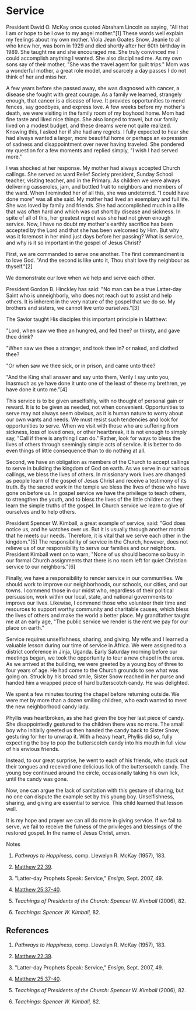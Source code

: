 # Service

President David O. McKay once quoted Abraham Lincoln as saying, "All that I am
or hope to be I owe to my angel mother."[1] These words well explain my
feelings about my own mother. Viola Jean Goates Snow, Jeanie to all who knew
her, was born in 1929 and died shortly after her 60th birthday in 1989. She
taught me and she encouraged me. She truly convinced me I could accomplish
anything I wanted. She also disciplined me. As my own sons say of their
mother, "She was the travel agent for guilt trips." Mom was a wonderful
mother, a great role model, and scarcely a day passes I do not think of her
and miss her.

A few years before she passed away, she was diagnosed with cancer, a disease
she fought with great courage. As a family we learned, strangely enough, that
cancer is a disease of love. It provides opportunities to mend fences, say
goodbyes, and express love. A few weeks before my mother's death, we were
visiting in the family room of my boyhood home. Mom had fine taste and liked
nice things. She also longed to travel, but our family lived on a modest
budget, and these dreams were not quite realized. Knowing this, I asked her if
she had any regrets. I fully expected to hear she had always wanted a larger,
more beautiful home or perhaps an expression of sadness and disappointment
over never having traveled. She pondered my question for a few moments and
replied simply, "I wish I had served more."

I was shocked at her response. My mother had always accepted Church callings.
She served as ward Relief Society president, Sunday School teacher, visiting
teacher, and in the Primary. As children we were always delivering casseroles,
jam, and bottled fruit to neighbors and members of the ward. When I reminded
her of all this, she was undeterred. "I could have done more" was all she
said. My mother had lived an exemplary and full life. She was loved by family
and friends. She had accomplished much in a life that was often hard and which
was cut short by disease and sickness. In spite of all of this, her greatest
regret was she had not given enough service. Now, I have no doubt my mother's
earthly sacrifice has been accepted by the Lord and that she has been welcomed
by Him. But why was it foremost in her mind just days before her passing? What
is service, and why is it so important in the gospel of Jesus Christ?

First, we are commanded to serve one another. The first commandment is to love
God. "And the second is like unto it, Thou shalt love thy neighbour as
thyself."[2]

We demonstrate our love when we help and serve each other.

President Gordon B. Hinckley has said: "No man can be a true Latter-day Saint
who is unneighborly, who does not reach out to assist and help others. It is
inherent in the very nature of the gospel that we do so. My brothers and
sisters, we cannot live unto ourselves."[3]

The Savior taught His disciples this important principle in Matthew:

"Lord, when saw we thee an hungred, and fed thee? or thirsty, and gave thee
drink?

"When saw we thee a stranger, and took thee in? or naked, and clothed thee?

"Or when saw we thee sick, or in prison, and came unto thee?

"And the King shall answer and say unto them, Verily I say unto you, Inasmuch
as ye have done it unto one of the least of these my brethren, ye have done it
unto me."[4]

This service is to be given unselfishly, with no thought of personal gain or
reward. It is to be given as needed, not when convenient. Opportunities to
serve may not always seem obvious, as it is human nature to worry about our
own wants and needs. We must resist such tendencies and look for opportunities
to serve. When we visit with those who are suffering from sickness, loss of
loved ones, or other heartbreak, it is not enough to simply say, "Call if
there is anything I can do." Rather, look for ways to bless the lives of
others through seemingly simple acts of service. It is better to do even
things of little consequence than to do nothing at all.

Second, we have an obligation as members of the Church to accept callings to
serve in building the kingdom of God on earth. As we serve in our various
callings, we bless the lives of others. In missionary work lives are changed
as people learn of the gospel of Jesus Christ and receive a testimony of its
truth. By the sacred work in the temple we bless the lives of those who have
gone on before us. In gospel service we have the privilege to teach others, to
strengthen the youth, and to bless the lives of the little children as they
learn the simple truths of the gospel. In Church service we learn to give of
ourselves and to help others.

President Spencer W. Kimball, a great example of service, said: "God does
notice us, and he watches over us. But it is usually through another mortal
that he meets our needs. Therefore, it is vital that we serve each other in
the kingdom."[5] The responsibility of service in the Church, however, does
not relieve us of our responsibility to serve our families and our neighbors.
President Kimball went on to warn, "None of us should become so busy in our
formal Church assignments that there is no room left for quiet Christian
service to our neighbors."[6]

Finally, we have a responsibility to render service in our communities. We
should work to improve our neighborhoods, our schools, our cities, and our
towns. I commend those in our midst who, regardless of their political
persuasion, work within our local, state, and national governments to improve
our lives. Likewise, I commend those who volunteer their time and resources to
support worthy community and charitable causes, which bless the lives of
others and make the world a better place. My grandfather taught me at an early
age, "The public service we render is the rent we pay for our place on earth."

Service requires unselfishness, sharing, and giving. My wife and I learned a
valuable lesson during our time of service in Africa. We were assigned to a
district conference in Jinja, Uganda. Early Saturday morning before our
meetings began, we took the opportunity to tour a new chapel in the area. As
we arrived at the building, we were greeted by a young boy of three to four
years of age. He had come to the Church grounds to see what was going on.
Struck by his broad smile, Sister Snow reached in her purse and handed him a
wrapped piece of hard butterscotch candy. He was delighted.

We spent a few minutes touring the chapel before returning outside. We were
met by more than a dozen smiling children, who each wanted to meet the new
neighborhood candy lady.

Phyllis was heartbroken, as she had given the boy her last piece of candy. She
disappointedly gestured to the children there was no more. The small boy who
initially greeted us then handed the candy back to Sister Snow, gesturing for
her to unwrap it. With a heavy heart, Phyllis did so, fully expecting the boy
to pop the butterscotch candy into his mouth in full view of his envious
friends.

Instead, to our great surprise, he went to each of his friends, who stuck out
their tongues and received one delicious lick of the butterscotch candy. The
young boy continued around the circle, occasionally taking his own lick, until
the candy was gone.

Now, one can argue the lack of sanitation with this gesture of sharing, but no
one can dispute the example set by this young boy. Unselfishness, sharing, and
giving are essential to service. This child learned that lesson well.

It is my hope and prayer we can all do more in giving service. If we fail to
serve, we fail to receive the fulness of the privileges and blessings of the
restored gospel. In the name of Jesus Christ, amen.

Notes

  1. _Pathways to Happiness,_ comp. Llewelyn R. McKay (1957), 183.

  2. [Matthew 22:39](https://www.lds.org/scriptures/nt/matt/22.39?lang=eng#38).

  3. "Latter-day Prophets Speak: Service," _Ensign,_ Sept. 2007, 49.

  4. [Matthew 25:37-40](https://www.lds.org/scriptures/nt/matt/25.37-40?lang=eng#36).

  5. _Teachings of Presidents of the Church: Spencer W. Kimball_ (2006), 82.

  6. _Teachings: Spencer W. Kimball,_ 82.

## References

  1.   _Pathways to Happiness,_ comp. Llewelyn R. McKay (1957), 183.

  2.   [Matthew 22:39](https://www.lds.org/scriptures/nt/matt/22.39?lang=eng#38).

  3.  "Latter-day Prophets Speak: Service," _Ensign,_ Sept. 2007, 49.

  4.   [Matthew 25:37-40](https://www.lds.org/scriptures/nt/matt/25.37-40?lang=eng#36).

  5.   _Teachings of Presidents of the Church: Spencer W. Kimball_ (2006), 82.

  6.   _Teachings: Spencer W. Kimball,_ 82.

